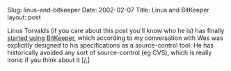 Slug: linus-and-bitkeeper
Date: 2002-02-07
Title: Linus and BitKeeper
layout: post

Linus Torvalds (if you care about this post you&#39;ll know who he is) has finally <a href="http://groups.google.com/groups?hl=en&amp;selm=Pine.LNX.4.31.0202051928330.2375-100000%40cesium.transmeta.com">started using</a> <a href="http://bitkeeper.com/">BitKeeper</a>, which according to my conversation with Wes was explicitly designed to his specifications as a source-control tool. He has historically avoided any sort of source-control (eg CVS), which is really ironic if you think about it [<a href="http://slashdot.org/">/.</a>]
